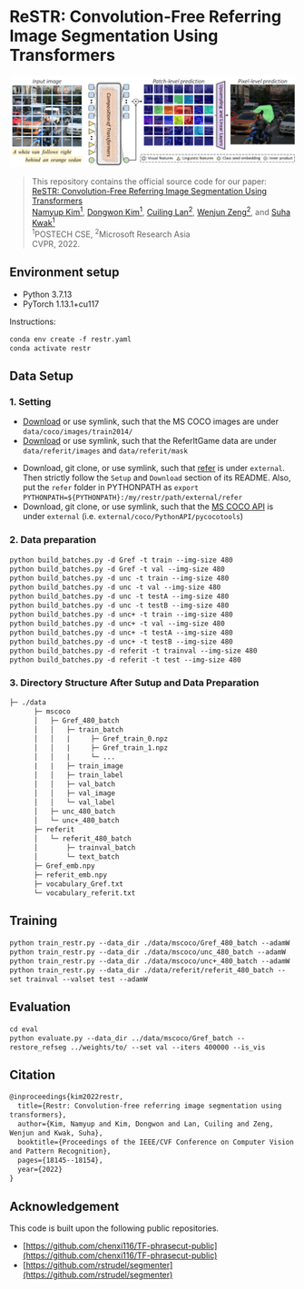 # ReSTR: Convolution-Free Referring Image Segmentation Using Transformers


![plot](./teaser.png)

> This repository contains the official source code for our paper: \
>[ReSTR: Convolution-Free Referring Image Segmentation Using Transformers](https://arxiv.org/abs/2203.16768) \
> [Namyup Kim<sup>1</sup>](https://southflame.github.io/),
> [Dongwon Kim<sup>1</sup>](https://kdwonn.github.io/),
> [Cuiling Lan<sup>2</sup>](https://scholar.google.com/citations?user=XZugqiwAAAAJ&hl=en),
> [Wenjun Zeng<sup>2</sup>](https://scholar.google.com/citations?user=_cUfvYQAAAAJ&hl=ko), and
> [Suha Kwak<sup>1</sup>](https://suhakwak.github.io/) <br>
> <sup>1</sup>POSTECH CSE, <sup>2</sup>Microsoft Research Asia<br>
> CVPR, 2022.

## Environment setup

* Python 3.7.13
* PyTorch 1.13.1+cu117

Instructions:
```shell
conda env create -f restr.yaml
conda activate restr
```

## Data Setup
### 1. Setting
- [Download](https://cocodataset.org/#download) or use symlink, such that the MS COCO images are under `data/coco/images/train2014/`
- [Download](http://www.eecs.berkeley.edu/~ronghang/projects/cvpr16_text_obj_retrieval/referitdata.tar.gz) or use symlink, such that the ReferItGame data are under `data/referit/images` and `data/referit/mask`
<!-- - Run `mkdir external`. Download, git clone, or use symlink, such that [TF-resnet](https://github.com/chenxi116/TF-resnet) and [TF-deeplab](https://github.com/chenxi116/TF-deeplab) are under `external`. Then strictly follow the `Example Usage` section of their README -->
- Download, git clone, or use symlink, such that [refer](https://github.com/chenxi116/refer) is under `external`. Then strictly follow the `Setup` and `Download` section of its README. Also, put the `refer` folder in PYTHONPATH as `export PYTHONPATH=${PYTHONPATH}:/my/restr/path/external/refer`
- Download, git clone, or use symlink, such that the [MS COCO API](https://github.com/pdollar/coco) is under `external` (i.e. `external/coco/PythonAPI/pycocotools`)

### 2. Data preparation
```
python build_batches.py -d Gref -t train --img-size 480
python build_batches.py -d Gref -t val --img-size 480
python build_batches.py -d unc -t train --img-size 480
python build_batches.py -d unc -t val --img-size 480
python build_batches.py -d unc -t testA --img-size 480
python build_batches.py -d unc -t testB --img-size 480
python build_batches.py -d unc+ -t train --img-size 480
python build_batches.py -d unc+ -t val --img-size 480
python build_batches.py -d unc+ -t testA --img-size 480
python build_batches.py -d unc+ -t testB --img-size 480
python build_batches.py -d referit -t trainval --img-size 480
python build_batches.py -d referit -t test --img-size 480
```

### 3. Directory Structure After Sutup and Data Preparation

    ├─ ./data              
          ├─ mscoco   
          │   ├─ Gref_480_batch
          │   │   ├─ train_batch
          │   │   |     ├─ Gref_train_0.npz
          │   │   |     ├─ Gref_train_1.npz
          │   │   |     └─ ...
          |   |   ├─ train_image
          │   │   ├─ train_label 
          │   │   ├─ val_batch
          │   │   ├─ val_image
          │   │   └─ val_label
          │   ├─ unc_480_batch
          │   └─ unc+_480_batch
          ├─ referit
          │   └─ referit_480_batch
          │       ├─ trainval_batch
          │       └─ text_batch
          ├─ Gref_emb.npy
          ├─ referit_emb.npy
          ├─ vocabulary_Gref.txt
          └─ vocabulary_referit.txt
    
## Training 
```
python train_restr.py --data_dir ./data/mscoco/Gref_480_batch --adamW
python train_restr.py --data_dir ./data/mscoco/unc_480_batch --adamW
python train_restr.py --data_dir ./data/mscoco/unc+_480_batch --adamW
python train_restr.py --data_dir ./data/referit/referit_480_batch --set trainval --valset test --adamW
```

## Evaluation
```
cd eval
python evaluate.py --data_dir ../data/mscoco/Gref_batch --restore_refseg ../weights/to/ --set val --iters 400000 --is_vis
```


## Citation
```
@inproceedings{kim2022restr,
  title={Restr: Convolution-free referring image segmentation using transformers},
  author={Kim, Namyup and Kim, Dongwon and Lan, Cuiling and Zeng, Wenjun and Kwak, Suha},
  booktitle={Proceedings of the IEEE/CVF Conference on Computer Vision and Pattern Recognition},
  pages={18145--18154},
  year={2022}
}
```

## Acknowledgement
This code is built upon the following public repositories.
* [https://github.com/chenxi116/TF-phrasecut-public](https://github.com/chenxi116/TF-phrasecut-public)
* [https://github.com/rstrudel/segmenter](https://github.com/rstrudel/segmenter)

